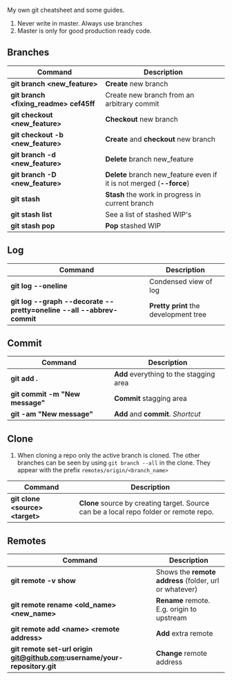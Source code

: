 My own git cheatsheet and some guides.

1. Never write in master. Always use branches
2. Master is only for good production ready code.


## Branches

Command                                 | Description
----------------------------------------|------------------------------------
 **git branch <new_feature>**           |**Create** new branch
 **git branch <fixing_readme> cef45ff** |Create new branch from an arbitrary commit
 **git checkout <new_feature>**         |**Checkout** new branch
 **git checkout -b <new_feature>**      |**Create** and **checkout** new branch
 **git branch -d <new_feature>**        |**Delete** branch new_feature
 **git branch -D <new_feature>**        |**Delete** branch new_feature even if it is not merged (**--force**)
**git stash**                           |**Stash** the work in progress in current branch
**git stash list**                      |See a list of stashed WIP's
**git stash pop**                       |**Pop** stashed WIP



## Log

Command | Description
---------|-----------------
**git log --oneline**|  Condensed view of log
**git log --graph --decorate --pretty=oneline --all --abbrev-commit**|**Pretty print** the development tree



## Commit

Command                        | Description
-------------------------------|----------------
**git add .**                  | **Add** everything to the stagging area
**git commit -m "New message"**| **Commit** stagging area
**git -am "New message"**      | **Add** and **commit**. *Shortcut*


## Clone

1. When cloning a repo only the active branch is cloned. The other branches can be seen by using `git branch --all` in the clone. They appear with the prefix `remotes/origin/<branch_name>`

Command                        | Description
-------------------------------|----------------
**git clone <source\> <target\>**  | **Clone** source by creating target. Source can be a local repo folder or remote repo.


## Remotes

Command                                  | Description
-----------------------------------------|----------------
**git remote -v show**                   | Shows the **remote address** (folder, url or whatever)
**git remote rename <old_name> <new_name>**| **Rename** remote. E.g. origin to upstream
**git remote add <name\> <remote address\>** | **Add** extra remote
**git remote set-url origin git@github.com:username/your-repository.git**| **Change** remote address
